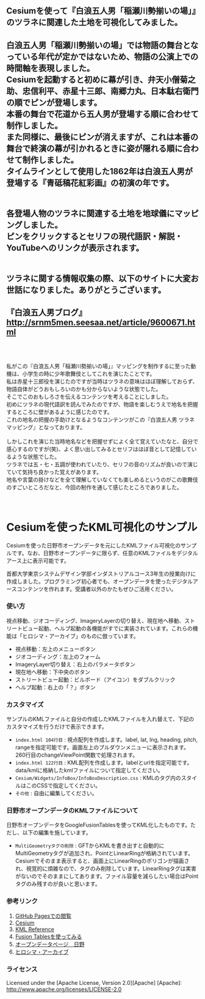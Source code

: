 Cesiumを使って『白浪五人男「稲瀬川勢揃いの場」』のツラネに関連した土地を可視化してみました。
-----------------------------------------------------------


白浪五人男「稲瀬川勢揃いの場」では物語の舞台となっている年代が定かではないため、物語の公演上での時間軸を表現しました。<br>
Cesiumを起動すると初めに幕が引き、弁天小僧菊之助、忠信利平、赤星十三郎、南郷力丸、日本駄右衛門の順でピンが登場します。<br>
本番の舞台で花道から五人男が登場する順に合わせて制作しました。<br>
また同様に、最後にピンが消えますが、これは本番の舞台で終演の幕が引かれるときに姿が隠れる順に合わせて制作しました。<br>
タイムラインとして使用した1862年は白浪五人男が登場する『青砥稿花紅彩画』の初演の年です。<br>
<br>
<br>
各登場人物のツラネに関連する土地を地球儀にマッピングしました。<br>
ピンをクリックするとセリフの現代語訳・解説・YouTubeへのリンクが表示されます。<br>
<br>
<br>
ツラネに関する情報収集の際、以下のサイトに大変お世話になりました。ありがとうございます。
-----------------------------------------------------------
『白浪五人男ブログ』
http://srnm5men.seesaa.net/article/9600671.html
-----------------------------------------------------------
<br>
<br>

私がこの『白浪五人男「稲瀬川勢揃いの場」』マッピングを制作するに至った動機は、小学生の時に少年歌舞伎としてこれを演じたことです。<br>
私は赤星十三郎役を演じたのですが当時はツラネの意味はほぼ理解しておらず、物語自体がどうおもしろいのかも分からないような状態でした。<br>
そこでこのおもしろさを伝えるコンテンツを考えることにしました。<br>
初めにツラネの現代語訳を読んでみたのですが、物語を楽しむうえで地名を把握するところに壁があるように感じたのです。<br>
これの地名の把握の手助けとなるようなコンテンツがこの『白浪五人男 ツラネマッピング』となっております。<br>
<br>
しかしこれを演じた当時地名などを把握せずによく全て覚えていたなと、自分で感心するのですが(笑)、よく思い出してみるとセリフはほぼ音として記憶しているような状態でした。<br>
ツラネでは五・七・五調が使われていたり、セリフの音のリズムが良いので演じていて気持ち良かった覚えがあります。<br>
地名や言葉の掛けなどを全て理解していなくても楽しめるというのがこの歌舞伎のすごいところだなと、今回の制作を通して感じたところでありました。<br>
<br>
<br>



Cesiumを使ったKML可視化のサンプル
======================
Cesiumを使った日野市オープンデータを元にしたKMLファイル可視化のサンプルです。なお、日野市オープンデータに限らず、任意のKMLファイルをデジタルアース上に表示可能です。


首都大学東京システムデザイン学部インダストリアルコース3年生の授業向けに作成しました。プログラミング初心者でも、オープンデータを使ったデジタルアースコンテンツを作れます。受講者以外のかたもぜひご活用ください。

### 使い方

視点移動、ジオコーディング、ImageryLayerの切り替え、現在地へ移動、ストリートビュー起動、ヘルプ起動の各機能がすでに実装されています。これらの機能は「ヒロシマ・アーカイブ」のものに倣っています。

+ 視点移動：左上のメニューボタン
+ ジオコーディング：左上のフォーム
+ ImageryLayer切り替え：右上のパラメータボタン
+ 現在地へ移動：下中央のボタン
+ ストリートビュー起動：ビルボード（アイコン）をダブルクリック
+ ヘルプ起動：右上の「？」ボタン


### カスタマイズ

サンプルのKMLファイルと自分の作成したKMLファイルを入れ替えて、下記のカスタマイズを行うだけで表示できます。

+   `index.html 104行目` :
    視点配列を作成します。label, lat, lng, heading, pitch, rangeを指定可能です。画面左上のプルダウンメニューに表示されます。260行目のchangeViewPoint関数で処理されます。
+   `index.html 122行目` :
    KML配列を作成します。labelとurlを指定可能です。data/kmlに格納したkmlファイルについて指定してください。
+   `Cesium/Widgets/InfoBox/InfoBoxDescription.css` :
    KMLの<description>タグ内のスタイルはこのCSSで指定してください。
+   `その他` :
    自由に編集してください。

### 日野市オープンデータのKMLファイルについて

日野市オープンデータをGoogleFusionTablesを使ってKML化したものです。ただし、以下の編集を施しています。

+   `MultiGeometryタグの削除` :
    GFTからKMLを書き出すと自動的にMultiGeometryタグが追加され、PointとLinearRingが格納されています。Cesiumでそのまま表示すると、画面上にLinearRingのポリゴンが描画され、視覚的に煩雑なので、タグのみ削除しています。LinearRingタグは実害がないのでそのままにしてあります。ファイル容量を減らしたい場合はPointタグのみ残すのが良いと思います。

### 参考リンク

1. [GitHub Pagesでの閲覧](https://wtnv-lab.github.io/cesiumGitHubPages/ "日野市オープンデータ可視化")
2. [Cesium](http://cesiumjs.org/ "Cesium")
3. [KML Reference](https://developers.google.com/kml/documentation/kmlreference "KML Reference")
4. [Fusion Tablesを使ってみる](http://pc.nikkeibp.co.jp/article/column/20110829/1036486/ "Fusion Tablesを使ってみる-PC Online")
5. [オープンデータページ　日野](http://www.city.hino.lg.jp/index.cfm/196,129180,353,2132,html "オープンデータページ　日野")
6. [ヒロシマ・アーカイブ](http://hiroshima.mapping.jp/ "ヒロシマ・アーカイブ")

### ライセンス

Licensed under the [Apache License, Version 2.0][Apache]
[Apache]: http://www.apache.org/licenses/LICENSE-2.0
